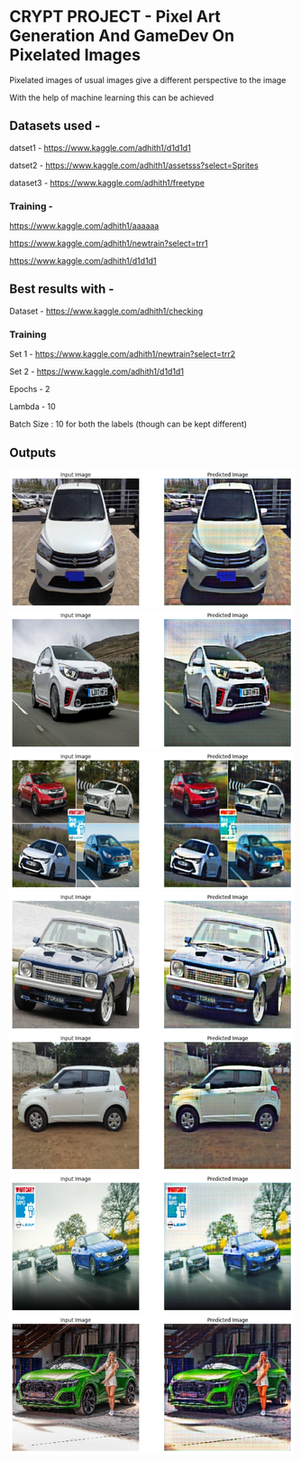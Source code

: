 # CRYPT PROJECT - Pixel Art Generation And GameDev On Pixelated Images
Pixelated images of usual images give a different perspective to the image

With the help of machine learning this can be achieved

## Datasets used - 


datset1 - https://www.kaggle.com/adhith1/d1d1d1

datset2 - https://www.kaggle.com/adhith1/assetsss?select=Sprites

dataset3 - https://www.kaggle.com/adhith1/freetype

### Training -

https://www.kaggle.com/adhith1/aaaaaa

https://www.kaggle.com/adhith1/newtrain?select=trr1

https://www.kaggle.com/adhith1/d1d1d1

## Best results with -

Dataset - https://www.kaggle.com/adhith1/checking

### Training 

Set 1 - https://www.kaggle.com/adhith1/newtrain?select=trr2

Set 2 - https://www.kaggle.com/adhith1/d1d1d1

Epochs - 2

Lambda - 10

Batch Size : 10 for both the labels (though can be kept different)

## Outputs

<img src="results/1.png">
<img src="results/2.png">
<img src="results/3.png">
<img src="results/4.png">
<img src="results/5.png">
<img src="results/6.png">
<img src="results/7.png">


